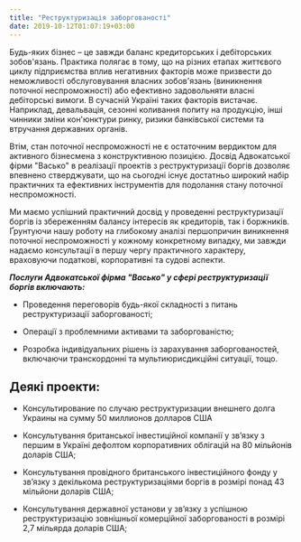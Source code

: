 ```yaml
---
title: "Реструктуризація заборгованості"
date: 2019-10-12T01:07:19+03:00
---
```


Будь-яких бізнес – це завжди баланс кредиторських і дебіторських зобов'язань. Практика полягає в тому, що на різних етапах життєвого циклу підприємства вплив негативних факторів може призвести до неможливості обслуговування власних зобов'язань (виникнення поточної неспроможності) або ефективно задовольняти власні дебіторські вимоги. В сучасній Україні таких факторів вистачає. Наприклад, девальвація, сезонні коливання попиту на продукцію, інші чинники зміни кон'юнктури ринку, ризики банківської системи та втручання державних органів.

Втім, стан поточної неспроможності не є остаточним вердиктом для активного бізнесмена з конструктивною позицією. Досвід Адвокатської фірми "Васько" в реалізації проектів з реструктуризації боргів дозволяє впевнено стверджувати, що на сьогодні існує достатньо широкий набір практичних та ефективних інструментів для подолання стану поточної неспроможності.

Ми маємо успішний практичний досвід у проведенні реструктуризації боргів із збереженням балансу інтересів як кредиторів, так і боржників. Ґрунтуючи нашу роботу на глибокому аналізі першопричин виникнення поточної неспроможності у кожному конкретному випадку, ми завжди надаємо консультації в першу чергу практичного характеру, враховуючи податкові, корпоративні та судові аспекти.

***Послуги Адвокатської фірма "Васько" у сфері реструктуризації боргів включають:***

- Проведення переговорів будь-якої складності з питань реструктуризації заборгованості;

- Операції з проблемними активами та заборгованістю;

- Розробка індивідуальних рішень із зарахування заборгованостей, включаючи транскордонні та мультиюрисдикційні ситуації, тощо.

## Деякі проекти:

- Консультирование по случаю реструктуризации внешнего долга Украины на сумму 50 миллионов долларов США

- Консультування британської інвестиційної компанії у зв’язку з першим в Україні дефолтом корпоративних облігацій на 80 мільйонів доларів США;

- Консультування провідного британського інвестиційного фонду у зв’язку з декількома реструктуризаціями боргів в розмірі понад 43 мільйони доларів США;

- Консультування державної установи у зв’язку з успішною реструктуризацію зовнішньої комерційної заборгованості в розмірі 2,7 мільярда доларів США;